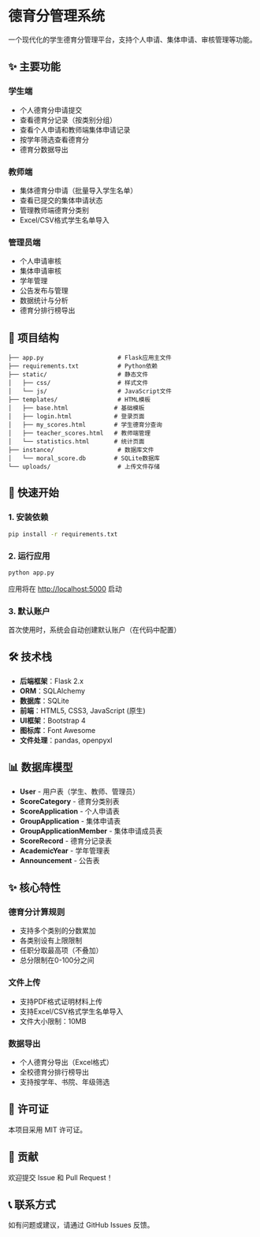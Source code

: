 # 德育分管理系统

一个现代化的学生德育分管理平台，支持个人申请、集体申请、审核管理等功能。

## ✨ 主要功能

### 学生端

- 个人德育分申请提交
- 查看德育分记录（按类别分组）
- 查看个人申请和教师端集体申请记录
- 按学年筛选查看德育分
- 德育分数据导出

### 教师端

- 集体德育分申请（批量导入学生名单）
- 查看已提交的集体申请状态
- 管理教师端德育分类别
- Excel/CSV格式学生名单导入

### 管理员端

- 个人申请审核
- 集体申请审核
- 学年管理
- 公告发布与管理
- 数据统计与分析
- 德育分排行榜导出

## 📁 项目结构

```text
├── app.py                     # Flask应用主文件
├── requirements.txt           # Python依赖
├── static/                    # 静态文件
│   ├── css/                   # 样式文件
│   └── js/                    # JavaScript文件
├── templates/                 # HTML模板
│   ├── base.html             # 基础模板
│   ├── login.html            # 登录页面
│   ├── my_scores.html        # 学生德育分查询
│   ├── teacher_scores.html   # 教师端管理
│   └── statistics.html       # 统计页面
├── instance/                  # 数据库文件
│   └── moral_score.db        # SQLite数据库
└── uploads/                   # 上传文件存储
```

## 🚀 快速开始

### 1. 安装依赖

```bash
pip install -r requirements.txt
```

### 2. 运行应用

```bash
python app.py
```

应用将在 <http://localhost:5000> 启动

### 3. 默认账户

首次使用时，系统会自动创建默认账户（在代码中配置）

## 🛠️ 技术栈

- **后端框架**：Flask 2.x
- **ORM**：SQLAlchemy
- **数据库**：SQLite
- **前端**：HTML5, CSS3, JavaScript (原生)
- **UI框架**：Bootstrap 4
- **图标库**：Font Awesome
- **文件处理**：pandas, openpyxl

## 📊 数据库模型

- **User** - 用户表（学生、教师、管理员）
- **ScoreCategory** - 德育分类别表
- **ScoreApplication** - 个人申请表
- **GroupApplication** - 集体申请表
- **GroupApplicationMember** - 集体申请成员表
- **ScoreRecord** - 德育分记录表
- **AcademicYear** - 学年管理表
- **Announcement** - 公告表

## ✨ 核心特性

### 德育分计算规则

- 支持多个类别的分数累加
- 各类别设有上限限制
- 任职分取最高项（不叠加）
- 总分限制在0-100分之间

### 文件上传

- 支持PDF格式证明材料上传
- 支持Excel/CSV格式学生名单导入
- 文件大小限制：10MB

### 数据导出

- 个人德育分导出（Excel格式）
- 全校德育分排行榜导出
- 支持按学年、书院、年级筛选

## 📝 许可证

本项目采用 MIT 许可证。

## 🤝 贡献

欢迎提交 Issue 和 Pull Request！

## 📞 联系方式

如有问题或建议，请通过 GitHub Issues 反馈。
